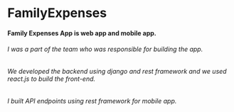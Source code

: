 # FamilyExpenses

#### Family Expenses App is web app and mobile app.

###### I was a part of the team who was responsible for building the app.

###### We developed the backend using django and rest framework and we used react.js to build the front-end.

###### I built API endpoints using rest framework for mobile app.
